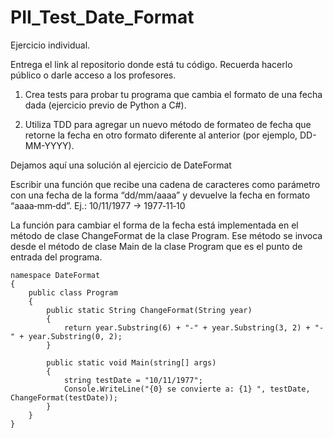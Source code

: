 # PII_Test_Date_Format

Ejercicio individual.

Entrega el link al repositorio donde está tu código. Recuerda hacerlo público o darle acceso a los profesores.

1. Crea tests para probar tu programa que cambia el formato de una fecha dada (ejercicio previo de Python a C#). 

2. Utiliza TDD para agregar un nuevo método de formateo de fecha que retorne la fecha en otro formato diferente al anterior (por ejemplo, DD-MM-YYYY).



Dejamos aquí una solución al ejercicio de DateFormat

Escribir una función que recibe una cadena de caracteres como parámetro con una fecha de la forma “dd/mm/aaaa” y devuelve la fecha en formato “aaaa­‐mm­‐dd”.
 Ej.: 10/11/1977 -> 1977­‐11­‐10
 
 La función para cambiar el forma de la fecha está implementada en el método de clase ChangeFormat de la clase Program. Ese método se invoca desde el método de clase Main de la clase Program que es el punto de entrada del programa.

```
namespace DateFormat
{
    public class Program
    {
        public static String ChangeFormat(String year)
        {
            return year.Substring(6) + "-" + year.Substring(3, 2) + "-" + year.Substring(0, 2);
        }

        public static void Main(string[] args)
        {
            string testDate = "10/11/1977";
            Console.WriteLine("{0} se convierte a: {1} ", testDate, ChangeFormat(testDate));
        }
    }
}
```
